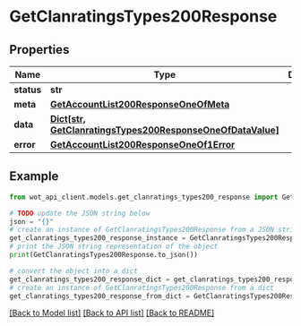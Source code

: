 # GetClanratingsTypes200Response


## Properties

Name | Type | Description | Notes
------------ | ------------- | ------------- | -------------
**status** | **str** |  | 
**meta** | [**GetAccountList200ResponseOneOfMeta**](GetAccountList200ResponseOneOfMeta.md) |  | 
**data** | [**Dict[str, GetClanratingsTypes200ResponseOneOfDataValue]**](GetClanratingsTypes200ResponseOneOfDataValue.md) |  | 
**error** | [**GetAccountList200ResponseOneOf1Error**](GetAccountList200ResponseOneOf1Error.md) |  | 

## Example

```python
from wot_api_client.models.get_clanratings_types200_response import GetClanratingsTypes200Response

# TODO update the JSON string below
json = "{}"
# create an instance of GetClanratingsTypes200Response from a JSON string
get_clanratings_types200_response_instance = GetClanratingsTypes200Response.from_json(json)
# print the JSON string representation of the object
print(GetClanratingsTypes200Response.to_json())

# convert the object into a dict
get_clanratings_types200_response_dict = get_clanratings_types200_response_instance.to_dict()
# create an instance of GetClanratingsTypes200Response from a dict
get_clanratings_types200_response_from_dict = GetClanratingsTypes200Response.from_dict(get_clanratings_types200_response_dict)
```
[[Back to Model list]](../README.md#documentation-for-models) [[Back to API list]](../README.md#documentation-for-api-endpoints) [[Back to README]](../README.md)



